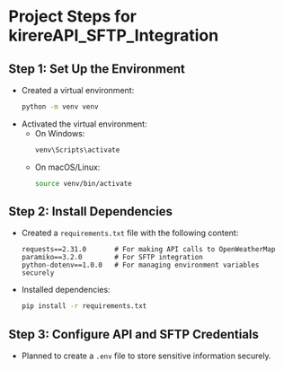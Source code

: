 # Project Steps for kirereAPI_SFTP_Integration

## Step 1: Set Up the Environment
- Created a virtual environment:
  ```bash
  python -m venv venv
  ```
- Activated the virtual environment:
  - On Windows:
    ```bash
    venv\Scripts\activate
    ```
  - On macOS/Linux:
    ```bash
    source venv/bin/activate
    ```

## Step 2: Install Dependencies
- Created a `requirements.txt` file with the following content:
  ```plaintext
  requests==2.31.0       # For making API calls to OpenWeatherMap
  paramiko==3.2.0        # For SFTP integration
  python-dotenv==1.0.0   # For managing environment variables securely
  ```
- Installed dependencies:
  ```bash
  pip install -r requirements.txt
  ```

## Step 3: Configure API and SFTP Credentials
- Planned to create a `.env` file to store sensitive information securely.
